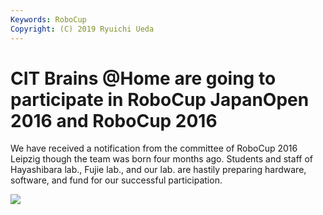 ```yaml
---
Keywords: RoboCup
Copyright: (C) 2019 Ryuichi Ueda
---
```


# CIT Brains @Home are going to participate in RoboCup JapanOpen 2016 and RoboCup 2016

We have received a notification from the committee of RoboCup 2016 Leipzig though the team was born four months ago. Students and staff of Hayashibara lab., Fujie lab., and our lab. are hastily preparing hardware, software, and fund for our successful participation.

![](https://lab.ueda.asia/wp-content/uploads/2016/03/2016-03-23-19.29.04-e1465651730556-768x1024.jpg)
